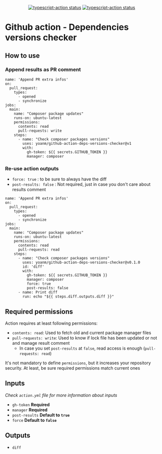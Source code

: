<p align="center">
    <a href="https://github.com/yoanm/github-action-deps-versions-checker/actions/workflows/live-test.yml?query=event%3Apush"><img alt="typescript-action status" src="https://github.com/yoanm/github-action-deps-versions-checker/actions/workflows/live-test.yml/badge.svg?event=push"></a>
    <a href="https://github.com/yoanm/github-action-deps-versions-checker/actions/workflows/ci.yml?query=event%3Apush"><img alt="typescript-action status" src="https://github.com/yoanm/github-action-deps-versions-checker/actions/workflows/ci.yml/badge.svg?event=push"></a>
</p>

# Github action - Dependencies versions checker

## How to use

### Append results as PR comment
```
name: 'Append PR extra infos'
on: 
  pull_request:
    types:
      - opened
      - synchronize
jobs:
  main:
    name: "Composer package updates"
    runs-on: ubuntu-latest
    permissions:
      contents: read
      pull-requests: write
    steps:
      - name: "Check composer packages versions"
        uses: yoanm/github-action-deps-versions-checker@v1
        with:
          gh-token: ${{ secrets.GITHUB_TOKEN }}
          manager: composer

```

### Re-use action outputs

- `force: true` : to be sure to always have the diff
- `post-results: false` : Not required, just in case you don't care about results comment

```
name: 'Append PR extra infos'
on: 
  pull_request:
    types:
      - opened
      - synchronize
jobs:
  main:
    name: "Composer package updates"
    runs-on: ubuntu-latest
    permissions:
      contents: read
      pull-requests: read
    steps:
      - name: "Check composer packages versions"
        uses: yoanm/github-action-deps-versions-checker@v0.1.0
        id: 'diff'
        with:
          gh-token: ${{ secrets.GITHUB_TOKEN }}
          manager: composer
          force: true
          post-results: false
      - name: Print diff
        run: echo "${{ steps.diff.outputs.diff }}"
```

## Required permissions

Action requires at least following permissions:
- `contents: read`: Used to fetch old and current package manager files
- `pull-requests: write`: Used to know if lock file has been updated or not and manage result comment
    - In case you set `post-results` at `false`, read access is enough (`pull-requests: read`)

It's not mandatory to define `permissions`, but it increases your repository security. At least, be sure required permissions match current ones


## Inputs

_Check `action.yml` file for more information about inputs_
- `gh-token` **Required**
- `manager` **Required**
- `post-results` **Default to `true`**
- `force` **Default to `false`**

## Outputs

- `diff`
